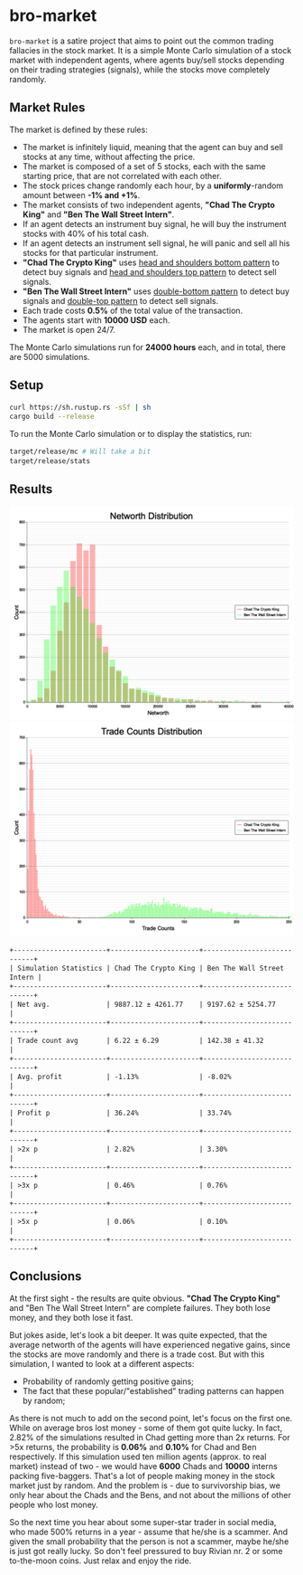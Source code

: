 # bro-market

`bro-market` is a satire project that aims to point out the common trading fallacies in the stock market. It is a simple
Monte Carlo simulation of a stock market with independent agents, where agents buy/sell stocks depending on their
trading strategies (signals), while the stocks move completely randomly.

## Market Rules

The market is defined by these rules:

- The market is infinitely liquid, meaning that the agent can buy and sell stocks at any time, without affecting the
  price.
- The market is composed of a set of 5 stocks, each with the same starting price, that are not correlated with each
  other.
- The stock prices change randomly each hour, by a **uniformly**-random amount between **-1% and +1%**.
- The market consists of two independent agents, **"Chad The Crypto King"** and **"Ben The Wall Street Intern"**.
- If an agent detects an instrument buy signal, he will buy the instrument stocks with 40% of his total cash.
- If an agent detects an instrument sell signal, he will panic and sell all his stocks for that particular instrument.
- **"Chad The Crypto King"**
  uses [head and shoulders bottom pattern](https://en.wikipedia.org/wiki/Head_and_shoulders_(chart_pattern)#Head_and_shoulders_bottom)
  to detect buy signals
  and [head and shoulders top pattern](https://en.wikipedia.org/wiki/Head_and_shoulders_(chart_pattern)#Head_and_shoulders_top)
  to detect sell signals.
- **"Ben The Wall Street Intern"**
  uses [double-bottom pattern](https://en.wikipedia.org/wiki/Double_top_and_double_bottom#Double_bottom) to detect buy
  signals and [double-top pattern](https://en.wikipedia.org/wiki/Double_top_and_double_bottom#Double_top) to detect sell
  signals.
- Each trade costs **0.5%** of the total value of the transaction.
- The agents start with **10000 USD** each.
- The market is open 24/7.

The Monte Carlo simulations run for **24000 hours** each, and in total, there are 5000 simulations.

## Setup

```bash
curl https://sh.rustup.rs -sSf | sh
cargo build --release
```

To run the Monte Carlo simulation or to display the statistics, run:

```bash
target/release/mc # Will take a bit
target/release/stats
```

## Results

![Network distribution](generated/networth.png)
![Trade count distribution](generated/trade_count.png)

```
+-----------------------+----------------------+----------------------------+
| Simulation Statistics | Chad The Crypto King | Ben The Wall Street Intern |
+-----------------------+----------------------+----------------------------+
| Net avg.              | 9887.12 ± 4261.77    | 9197.62 ± 5254.77          |
+-----------------------+----------------------+----------------------------+
| Trade count avg       | 6.22 ± 6.29          | 142.38 ± 41.32             |
+-----------------------+----------------------+----------------------------+
| Avg. profit           | -1.13%               | -8.02%                     |
+-----------------------+----------------------+----------------------------+
| Profit p              | 36.24%               | 33.74%                     |
+-----------------------+----------------------+----------------------------+
| >2x p                 | 2.82%                | 3.30%                      |
+-----------------------+----------------------+----------------------------+
| >3x p                 | 0.46%                | 0.76%                      |
+-----------------------+----------------------+----------------------------+
| >5x p                 | 0.06%                | 0.10%                      |
+-----------------------+----------------------+----------------------------+
```

## Conclusions

At the first sight - the results are quite obvious. <strong>"Chad The Crypto King"</strong> and "Ben The Wall Street
Intern" are complete failures. They both lose money, and they both lose it fast.

But jokes aside, let's look a bit deeper. It was quite expected, that the average networth of the agents will have
experienced negative gains, since the stocks are move randomly and there is a trade cost. But with this simulation,
I wanted to look at a different aspects:

- Probability of randomly getting positive gains;
- The fact that these popular/"established" trading patterns can happen by random;

As there is not much to add on the second point, let's focus on the first one. While on average bros lost money - some
of them got quite lucky. In fact, 2.82% of the simulations resulted in Chad getting more than 2x returns. For >5x
returns, the probability is <strong>0.06%</strong> and <strong>0.10%</strong> for Chad and Ben respectively. If this
simulation used ten million agents (approx. to real market) instead of two - we would have <strong>6000</strong> Chads
and <strong>10000</strong> interns packing five-baggers. That's a lot of people making money in the stock market just by
random. And the problem is - due to survivorship bias, we only hear about the Chads and the Bens, and not about the
millions of other people who lost money.

So the next time you hear about some super-star trader in social media, who made 500% returns in a year - assume that
he/she is a scammer. And given the small probability that the person is not a scammer, maybe he/she is just got really
lucky. So don't feel pressured to buy Rivian nr. 2 or some to-the-moon coins. Just relax and enjoy the ride.
